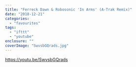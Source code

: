 ```yaml
---
title: "Ferreck Dawn & Robosonic 'In Arms' (A-Trak Remix)"
date: "2018-12-21"
categories: 
  - "favourites"
tags: 
  - "ifttt"
  - "youtube"
enclosure: ""
coverImage: "SwvsbGQrads.jpg"
---
```


https://youtu.be/SwvsbGQrads
